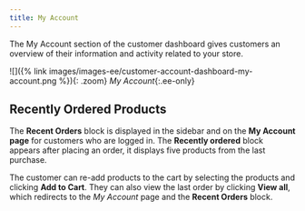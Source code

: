 ```yaml
---
title: My Account
---
```


The My Account section of the customer dashboard gives customers an overview of their information and activity related to your store.

![]({% link images/images-ee/customer-account-dashboard-my-account.png %}){: .zoom}
_My Account_{:.ee-only}

## Recently Ordered Products

The **Recent Orders** block is displayed in the sidebar and on the **My Account page** for customers who are logged in. The **Recently ordered** block appears after placing an order, it displays five products from the last purchase.

The customer can re-add products to the cart by selecting the products and clicking **Add to Cart**. They can also view the last order by clicking **View all**, which redirects to the _My Account_ page and the **Recent Orders** block.
